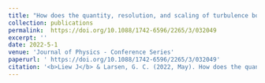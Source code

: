 ```yaml
---
title: "How does the quantity, resolution, and scaling of turbulence boxes affect aeroelastic simulation convergence?"
collection: publications
permalink:  https://doi.org/10.1088/1742-6596/2265/3/032049
excerpt: ''
date: 2022-5-1
venue: 'Journal of Physics - Conference Series'
paperurl: ' https://doi.org/10.1088/1742-6596/2265/3/032049'
citation: '<b>Liew J</b> & Larsen, G. C. (2022, May). How does the quantity, resolution, and scaling of turbulence boxes affect aeroelastic simulation convergence?. In Journal of Physics: Conference Series (Vol. 2265, No. 3, p. 032049). IOP Publishing.'
---
```

